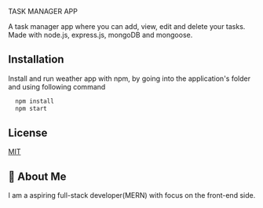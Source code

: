 
TASK MANAGER APP

A task manager app where you can add, view, edit and delete your tasks.
Made with node.js, express.js, mongoDB and mongoose.

## Installation

Install and run  weather app with npm, by going into the application's folder and using following command
```bash
  npm install
  npm start
```
    
## License

[MIT](https://choosealicense.com/licenses/mit/)

## 🚀 About Me
I am a aspiring full-stack developer(MERN) with focus on the front-end side.


